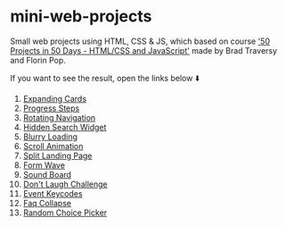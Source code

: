 # mini-web-projects
Small web projects using HTML, CSS &amp; JS, which  based on course ['50 Projects in 50 Days - HTML/CSS and JavaScript'](https://www.udemy.com/course/50-projects-50-days/) made by Brad Traversy and Florin Pop.

If you want to see the result, open the links below :arrow_down:

1. [Expanding Cards](https://expanding-cards-1.netlify.app/)<br/>
2. [Progress Steps](https://progress-steps-2.netlify.app/)<br/>
3. [Rotating Navigation](https://rotating-navigation-3.netlify.app/)<br/>
4. [Hidden Search Widget](https://hidden-search-4.netlify.app/)<br/>
5. [Blurry Loading](https://blurry-loading-5.netlify.app/)<br/>
6. [Scroll Animation](https://scroll-animation-6.netlify.app/)<br/>
7. [Split Landing Page](https://split-landing-page-7.netlify.app/)<br/>
8. [Form Wave](https://form-wave-8.netlify.app/)<br/>
9. [Sound Board](https://sound-board-9.netlify.app/)<br/>
10. [Don't Laugh Challenge](https://dad-jokes-10.netlify.app/)<br/>
11. [Event Keycodes](https://event-keycodes-11.netlify.app/)<br/>
12. [Faq Collapse](https://faq-collapse-12.netlify.app/)<br/>
13. [Random Choice Picker](https://random-choice-picker-13.netlify.app/)<br/>